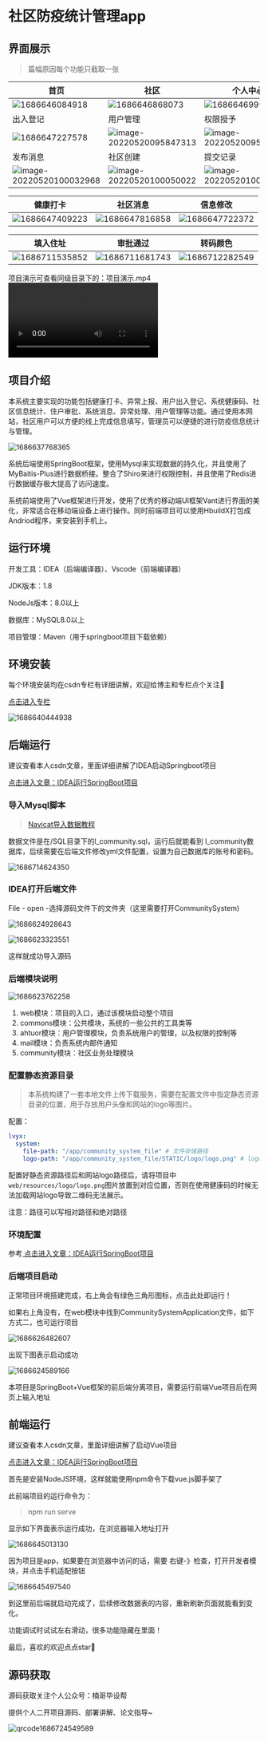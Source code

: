 
# 社区防疫统计管理app

## 界面展示

> 篇幅原因每个功能只截取一张

| 首页                                       | 社区                                       | 个人中心                                     |
| ---------------------------------------- | ---------------------------------------- | ---------------------------------------- |
| ![1686646084918](./ReadME.assets/1686646084918.png) | ![1686646868073](./ReadME.assets/1686646868073.png) | ![1686646999286](ReadME.assets/1686646999286.png) |
| 出入登记                                     | 用户管理                                     | 权限授予                                     |
| ![1686647227578](ReadME.assets/1686647227578.png) | ![image-20220520095847313](ReadME.assets/image-20220520095847313.png) | ![image-20220520095911506](ReadME.assets/image-20220520095911506.png) |
| 发布消息                                     | 社区创建                                     | 提交记录                                     |
| ![image-20220520100032968](ReadME.assets/image-20220520100032968.png) | ![image-20220520100050022](ReadME.assets/image-20220520100050022.png) | ![image-20220520100110473](ReadME.assets/image-20220520100110473.png) |

| 健康打卡                                     | 社区消息                                     | 信息修改                                     |
| ---------------------------------------- | ---------------------------------------- | ---------------------------------------- |
| ![1686647409223](ReadME.assets/1686647409223.png) | ![1686647816858](ReadME.assets/1686647816858.png) | ![1686647722372](ReadME.assets/1686647722372.png) |

| 填入住址                                     | 审批通过                                     | 转码颜色                                     |
| ---------------------------------------- | ---------------------------------------- | ---------------------------------------- |
| ![1686711535852](ReadME.assets/1686711535852.png) | ![1686711681743](ReadME.assets/1686711681743.png) | ![1686712282549](ReadME.assets/1686712282549.png) |


项目演示可查看同级目录下的：项目演示.mp4
<video src="项目演示.mp4"></video>


## 项目介绍

本系统主要实现的功能包括健康打卡、异常上报、用户出入登记、系统健康码、社区信息统计、住户审批、系统消息、异常处理、用户管理等功能。通过使用本网站，社区用户可以方便的线上完成信息填写，管理员可以便捷的进行防疫信息统计与管理。

![1686637768365](./ReadME.assets/1686637768365.png)

系统后端使用SpringBoot框架，使用Mysql来实现数据的持久化，并且使用了MyBaitis-Plus进行数据桥接。整合了Shiro来进行权限控制，并且使用了Redis进行数据缓存极大提高了访问速度。

系统前端使用了Vue框架进行开发，使用了优秀的移动端UI框架Vant进行界面的美化，非常适合在移动端设备上进行操作。同时前端项目可以使用HbuildX打包成Andriod程序，来安装到手机上。

## 运行环境

开发工具：IDEA（后端编译器）、Vscode（前端编译器）

JDK版本：1.8

NodeJs版本：8.0以上

数据库：MySQL8.0以上

项目管理：Maven（用于springboot项目下载依赖）

## 环境安装

每个环境安装均在csdn专栏有详细讲解，欢迎给博主和专栏点个关注:blue_heart:

[点击进入专栏](https://blog.csdn.net/m0_46381569/category_12335024.html)

![1686640444938](ReadME.assets/1686640444938.png)

## 后端运行

建议查看本人csdn文章，里面详细讲解了IDEA启动Springboot项目

[ 点击进入文章：IDEA运行SpringBoot项目](https://blog.csdn.net/m0_46381569/article/details/131121562?csdn_share_tail=%7B%22type%22%3A%22blog%22%2C%22rType%22%3A%22article%22%2C%22rId%22%3A%22131121562%22%2C%22source%22%3A%22m0_46381569%22%7D)

### 导入Mysql脚本

> [Navicat导入数据教程](https://blog.csdn.net/m0_46381569/article/details/131121357)

数据文件是在/SQL目录下的l_community.sql，运行后就能看到 l_community数据库，后续需要在后端文件修改yml文件配置，设置为自己数据库的账号和密码。

![1686714624350](ReadME.assets/1686714624350.png)



### IDEA打开后端文件

File - open -选择源码文件下的文件夹（这里需要打开CommunitySystem)

![1686624928643](ReadME.assets/1686624928643.png)

![1686623323551](ReadME.assets/1686623323551.png)

这样就成功导入源码

### 后端模块说明

![1686623762258](ReadME.assets/1686623762258.png)

1. web模块：项目的入口，通过该模块启动整个项目
2. commons模块：公共模块，系统的一些公共的工具类等
3. ahtuor模块：用户管理模块，负责系统用户的管理，以及权限的控制等
4. mail模块：负责系统内邮件通知
5. community模块：社区业务处理模块


### 配置静态资源目录

> 本系统构建了一套本地文件上传下载服务，需要在配置文件中指定静态资源目录的位置，用于存放用户头像和网站的logo等图片。

配置：

```yaml
lvyx:
  system:
    file-path: "/app/community_system_file" # 文件存储路径
    logo-path: "/app/community_system_file/STATIC/logo/logo.png" # logo存储路径
```

配置好静态资源路径后和网站logo路径后，请将项目中`web/resources/logo/logo.png`图片放置到对应位置，否则在使用健康码的时候无法加载网站logo导致二维码无法展示。

注意：路径可以写相对路径和绝对路径

### 环境配置

参考[ 点击进入文章：IDEA运行SpringBoot项目](https://blog.csdn.net/m0_46381569/article/details/131121562?csdn_share_tail=%7B%22type%22%3A%22blog%22%2C%22rType%22%3A%22article%22%2C%22rId%22%3A%22131121562%22%2C%22source%22%3A%22m0_46381569%22%7D)



### 后端项目启动

正常项目环境搭建完成，右上角会有绿色三角形图标，点击此处即运行！

如果右上角没有，在web模块中找到CommunitySystemApplication文件，如下方式二，也可运行项目

![1686626482607](ReadME.assets/1686626482607.png)

出现下图表示启动成功

![1686624589166](ReadME.assets/1686624589166.png)

本项目是SpringBoot+Vue框架的前后端分离项目，需要运行前端Vue项目后在网页上输入地址



## 前端运行

建议查看本人csdn文章，里面详细讲解了启动Vue项目

[ 点击进入文章：IDEA运行SpringBoot项目](https://blog.csdn.net/m0_46381569/article/details/131120657)

首先是安装NodeJS环境，这样就能使用npm命令下载vue.js脚手架了

此前端项目的运行命令为：

> npm run serve

显示如下界面表示运行成功，在浏览器输入地址打开

![1686645013130](ReadME.assets/1686645013130.png)



因为项目是app，如果要在浏览器中访问的话，需要 右键-》检查，打开开发者模块，并点击手机适配按钮

![1686645497540](ReadME.assets/1686645497540.png)



到这里前后端就启动完成了，后续修改数据表的内容，重新刷新页面就能看到变化。

功能调试时试试左右滑动，很多功能隐藏在里面！

最后，喜欢的欢迎点点star:blue_heart:

## 源码获取

源码获取关注个人公众号：楠哥毕设帮

提供个人二开项目源码、部署讲解、论文指导~

![qrcode1686724549589](ReadME.assets/qrcode1686724549589.jpg)



